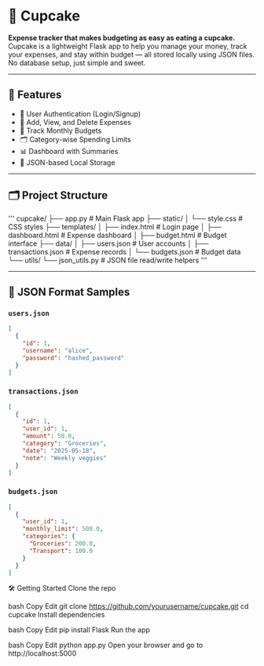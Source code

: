 # 🧁 Cupcake

**Expense tracker that makes budgeting as easy as eating a cupcake.**  
Cupcake is a lightweight Flask app to help you manage your money, track your expenses, and stay within budget — all stored locally using JSON files. No database setup, just simple and sweet.

---

## 🍰 Features

- 🔐 User Authentication (Login/Signup)
- 💸 Add, View, and Delete Expenses
- 📅 Track Monthly Budgets
- 🗂️ Category-wise Spending Limits
- 📊 Dashboard with Summaries
- 💾 JSON-based Local Storage

---

## 🗂️ Project Structure
'''
cupcake/
├── app.py # Main Flask app
├── static/
│ └── style.css # CSS styles
├── templates/
│ ├── index.html # Login page
│ ├── dashboard.html # Expense dashboard
│ ├── budget.html # Budget interface
├── data/
│ ├── users.json # User accounts
│ ├── transactions.json # Expense records
│ └── budgets.json # Budget data
└── utils/
└── json_utils.py # JSON file read/write helpers
'''


---

## 🧠 JSON Format Samples

### `users.json`
```json
[
  {
    "id": 1,
    "username": "alice",
    "password": "hashed_password"
  }
]
```


### `transactions.json`
```json
[
  {
    "id": 1,
    "user_id": 1,
    "amount": 50.0,
    "category": "Groceries",
    "date": "2025-05-18",
    "note": "Weekly veggies"
  }
]
```
### `budgets.json`
```json
[
  {
    "user_id": 1,
    "monthly_limit": 500.0,
    "categories": {
      "Groceries": 200.0,
      "Transport": 100.0
    }
  }
]
```

🛠️ Getting Started
Clone the repo

bash
Copy
Edit
git clone https://github.com/yourusername/cupcake.git
cd cupcake
Install dependencies

bash
Copy
Edit
pip install Flask
Run the app

bash
Copy
Edit
python app.py
Open your browser and go to http://localhost:5000


